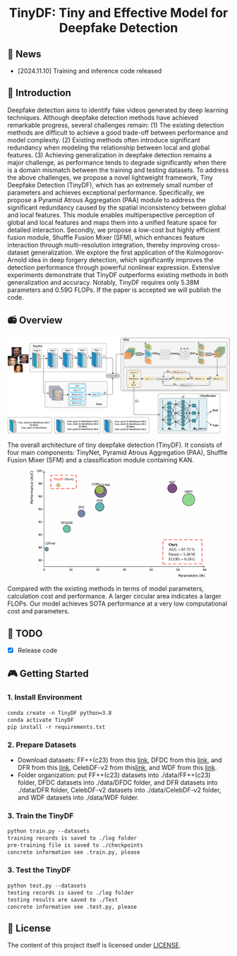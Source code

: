 <div align="center">
<h1> TinyDF: Tiny and Effective Model for Deepfake Detection </h1>
</div>

## 🎈 News

- [2024.11.10] Training and inference code released

## 🚀 Introduction

Deepfake detection aims to identify fake videos generated by deep learning techniques. Although deepfake detection methods have achieved remarkable progress, several challenges remain: (1) The existing detection methods are difficult to achieve a good trade-off between performance and model complexity. (2) Existing methods often introduce significant redundancy when modeling the relationship between local and global features. (3) Achieving generalization in deepfake detection remains a major challenge, as performance tends to degrade significantly when there is a domain mismatch between the training and testing datasets. To address the above challenges, we propose a novel lightweight framework, Tiny Deepfake Detection (TinyDF), which has an extremely small number of parameters and achieves exceptional performance. Specifically, we propose a Pyramid Atrous Aggregation (PAA) module to address the significant redundancy caused by the spatial inconsistency between global and local features. This module enables multiperspective perception of global and local features and maps them into a unified feature space for detailed interaction. Secondly, we propose a low-cost but highly efficient fusion module, Shuffle Fusion Mixer (SFM), which enhances feature interaction through multi-resolution integration, thereby improving cross-dataset generalization. We explore the first application of the Kolmogorov-Arnold idea in deep forgery detection, which significantly improves the detection performance through powerful nonlinear expression. Extensive experiments demonstrate that TinyDF outperforms existing methods in both generalization and accuracy. Notably, TinyDF requires only 5.38M parameters and 0.59G FLOPs. If the paper is accepted we will publish the code.

## 📻 Overview

<div align="center">
<img width="800" alt="image" src="asserts/TinyNet.png?raw=true">
</div>


The overall architecture of tiny deepfake detection (TinyDF). It consists of four main components: TinyNet, Pyramid Atrous Aggregation (PAA), Shuffle Fusion Mixer (SFM) and a classification module containing KAN.


<div align="center">
    <img width="400" alt="image" src="asserts/introduction.png?raw=true">
</div>


Compared with the existing methods in terms of model parameters, calculation cost and performance. A larger circular area indicates a larger FLOPs. Our model achieves SOTA performance at a very low computational cost and parameters.

## 📆 TODO

- [x] Release code

## 🎮 Getting Started

### 1. Install Environment

```
conda create -n TinyDF python=3.8
conda activate TinyDF
pip install -r requirements.txt
```

### 2. Prepare Datasets

- Download datasets: FF++(c23) from this [link](github.com/ondyari/FaceForensics), DFDC from this [link](deepfakedetectionchallenge.ai), and DFR from this [link](https://github.com/EndlessSora/DeeperForensics-1.0), CelebDF-v2 from this[link](http://www.cs.albany.edu/˜lsw/celeb-deepfakeforensics.html), and WDF from this [link](https://github.com/deepfakeinthewild/deepfake-in-the-wild).
- Folder organization: put FF++(c23) datasets into ./data/FF++(c23) folder, DFDC datasets into ./data/DFDC folder, and DFR datasets into ./data/DFR folder, CelebDF-v2 datasets into ./data/CelebDF-v2 folder, and WDF datasets into ./data/WDF folder.


### 3. Train the TinyDF

```
python train.py --datasets
training records is saved to ./log folder
pre-training file is saved to ./checkpoints
concrete information see .train.py, please
```

### 3. Test the TinyDF

```
python test.py --datasets
testing records is saved to ./log folder
testing results are saved to ./Test
concrete information see .test.py, please
```


## 🎫 License

The content of this project itself is licensed under [LICENSE](LICENSE).



